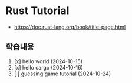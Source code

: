 # Rust Tutorial

- https://doc.rust-lang.org/book/title-page.html

## 학습내용

1. [x] hello world (2024-10-15)
2. [x] hello cargo (2024-10-16)
3. [ ] guessing game tutorial (2024-10-24)
